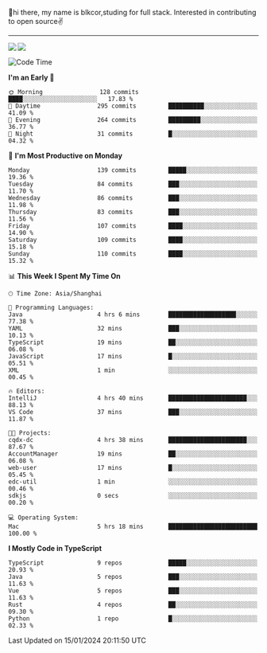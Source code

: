 👋hi there, my name is blkcor,studing for full stack.
Interested in contributing to open source✌️

<hr/>

![](https://github-readme-stats.vercel.app/api?username=blkcor)
<a href="https://github.com/blkcor/github-readme-stats">
    <img align="left" src="https://github-readme-stats.vercel.app/api/top-langs/?username=blkcor&hide=jupyter%20notebook,shaderlab,tex,c%23&langs_count=9" />
</a>


<!--START_SECTION:waka-->
![Code Time](http://img.shields.io/badge/Code%20Time-831%20hrs%2042%20mins-blue)

**I'm an Early 🐤** 

```text
🌞 Morning                128 commits         ████░░░░░░░░░░░░░░░░░░░░░   17.83 % 
🌆 Daytime                295 commits         ██████████░░░░░░░░░░░░░░░   41.09 % 
🌃 Evening                264 commits         █████████░░░░░░░░░░░░░░░░   36.77 % 
🌙 Night                  31 commits          █░░░░░░░░░░░░░░░░░░░░░░░░   04.32 % 
```
📅 **I'm Most Productive on Monday** 

```text
Monday                   139 commits         █████░░░░░░░░░░░░░░░░░░░░   19.36 % 
Tuesday                  84 commits          ███░░░░░░░░░░░░░░░░░░░░░░   11.70 % 
Wednesday                86 commits          ███░░░░░░░░░░░░░░░░░░░░░░   11.98 % 
Thursday                 83 commits          ███░░░░░░░░░░░░░░░░░░░░░░   11.56 % 
Friday                   107 commits         ████░░░░░░░░░░░░░░░░░░░░░   14.90 % 
Saturday                 109 commits         ████░░░░░░░░░░░░░░░░░░░░░   15.18 % 
Sunday                   110 commits         ████░░░░░░░░░░░░░░░░░░░░░   15.32 % 
```


📊 **This Week I Spent My Time On** 

```text
🕑︎ Time Zone: Asia/Shanghai

💬 Programming Languages: 
Java                     4 hrs 6 mins        ███████████████████░░░░░░   77.38 % 
YAML                     32 mins             ███░░░░░░░░░░░░░░░░░░░░░░   10.13 % 
TypeScript               19 mins             ██░░░░░░░░░░░░░░░░░░░░░░░   06.08 % 
JavaScript               17 mins             █░░░░░░░░░░░░░░░░░░░░░░░░   05.51 % 
XML                      1 min               ░░░░░░░░░░░░░░░░░░░░░░░░░   00.45 % 

🔥 Editors: 
IntelliJ                 4 hrs 40 mins       ██████████████████████░░░   88.13 % 
VS Code                  37 mins             ███░░░░░░░░░░░░░░░░░░░░░░   11.87 % 

🐱‍💻 Projects: 
cqdx-dc                  4 hrs 38 mins       ██████████████████████░░░   87.67 % 
AccountManager           19 mins             ██░░░░░░░░░░░░░░░░░░░░░░░   06.08 % 
web-user                 17 mins             █░░░░░░░░░░░░░░░░░░░░░░░░   05.45 % 
edc-util                 1 min               ░░░░░░░░░░░░░░░░░░░░░░░░░   00.46 % 
sdkjs                    0 secs              ░░░░░░░░░░░░░░░░░░░░░░░░░   00.20 % 

💻 Operating System: 
Mac                      5 hrs 18 mins       █████████████████████████   100.00 % 
```

**I Mostly Code in TypeScript** 

```text
TypeScript               9 repos             █████░░░░░░░░░░░░░░░░░░░░   20.93 % 
Java                     5 repos             ███░░░░░░░░░░░░░░░░░░░░░░   11.63 % 
Vue                      5 repos             ███░░░░░░░░░░░░░░░░░░░░░░   11.63 % 
Rust                     4 repos             ██░░░░░░░░░░░░░░░░░░░░░░░   09.30 % 
Python                   1 repo              █░░░░░░░░░░░░░░░░░░░░░░░░   02.33 % 
```




 Last Updated on 15/01/2024 20:11:50 UTC
<!--END_SECTION:waka-->


